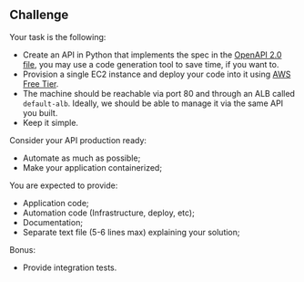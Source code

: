 ## Challenge

Your task is the following:
  - Create an API in Python that implements the spec in the [OpenAPI 2.0 file](swagger-file.yaml), you may use a code generation tool to save time, if you want to.
  - Provision a single EC2 instance and deploy your code into it using [AWS Free Tier](https://aws.amazon.com/free/).
  - The machine should be reachable via port 80 and through an ALB called `default-alb`. Ideally, we should be able to manage it via the same API you built.
  - Keep it simple.

Consider your API production ready:
  - Automate as much as possible;
  - Make your application containerized;

You are expected to provide:
  - Application code;
  - Automation code (Infrastructure, deploy, etc);
  - Documentation;
  - Separate text file (5-6 lines max) explaining your solution;

Bonus:
  - Provide integration tests.
